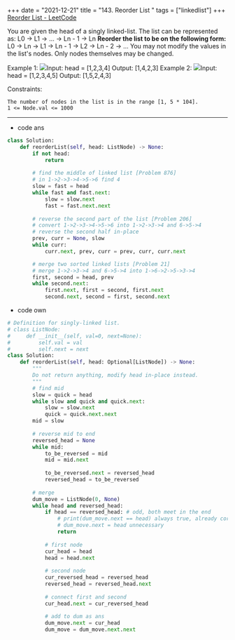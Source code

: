 +++ 
date = "2021-12-21"
title = "143. Reorder List "
tags = ["linkedlist"]
+++
[Reorder List - LeetCode](https://leetcode.com/problems/reorder-list/)

You are given the head of a singly linked-list. The list can be represented as:
L0 → L1 → … → Ln - 1 → Ln
__Reorder the list to be on the following form:__
L0 → Ln → L1 → Ln - 1 → L2 → Ln - 2 → … 
You may not modify the values in the list's nodes. Only nodes themselves may be changed.
 
Example 1:
![](https://assets.leetcode.com/uploads/2021/03/04/reorder1linked-list.jpg)Input: head = [1,2,3,4] Output: [1,4,2,3] 
Example 2:
![](https://assets.leetcode.com/uploads/2021/03/09/reorder2-linked-list.jpg)Input: head = [1,2,3,4,5] Output: [1,5,2,4,3] 
 
Constraints:

	The number of nodes in the list is in the range [1, 5 * 104].
	1 <= Node.val <= 1000
---
- code ans
```py
class Solution:
    def reorderList(self, head: ListNode) -> None:
        if not head:
            return 
        
        # find the middle of linked list [Problem 876]
        # in 1->2->3->4->5->6 find 4 
        slow = fast = head
        while fast and fast.next:
            slow = slow.next
            fast = fast.next.next 
            
        # reverse the second part of the list [Problem 206]
        # convert 1->2->3->4->5->6 into 1->2->3->4 and 6->5->4
        # reverse the second half in-place
        prev, curr = None, slow
        while curr:
            curr.next, prev, curr = prev, curr, curr.next       

        # merge two sorted linked lists [Problem 21]
        # merge 1->2->3->4 and 6->5->4 into 1->6->2->5->3->4
        first, second = head, prev
        while second.next:
            first.next, first = second, first.next
            second.next, second = first, second.next
```
- code own
```py
# Definition for singly-linked list.
# class ListNode:
#     def __init__(self, val=0, next=None):
#         self.val = val
#         self.next = next
class Solution:
    def reorderList(self, head: Optional[ListNode]) -> None:
        """
        Do not return anything, modify head in-place instead.
        """
        # find mid
        slow = quick = head
        while slow and quick and quick.next:
            slow = slow.next
            quick = quick.next.next
        mid = slow
        
        # reverse mid to end
        reversed_head = None
        while mid:
            to_be_reversed = mid
            mid = mid.next
            
            to_be_reversed.next = reversed_head
            reversed_head = to_be_reversed
        
        # merge
        dum_move = ListNode(0, None)
        while head and reversed_head:
            if head == reversed_head: # odd, both meet in the end
                # print(dum_move.next == head) always true, already correct
                # dum_move.next = head unnecessary
                return
                
            # first node
            cur_head = head
            head = head.next
            
            # second node
            cur_reversed_head = reversed_head
            reversed_head = reversed_head.next
            
            # connect first and second
            cur_head.next = cur_reversed_head
            
            # add to dum as ans
            dum_move.next = cur_head
            dum_move = dum_move.next.next
            

```
